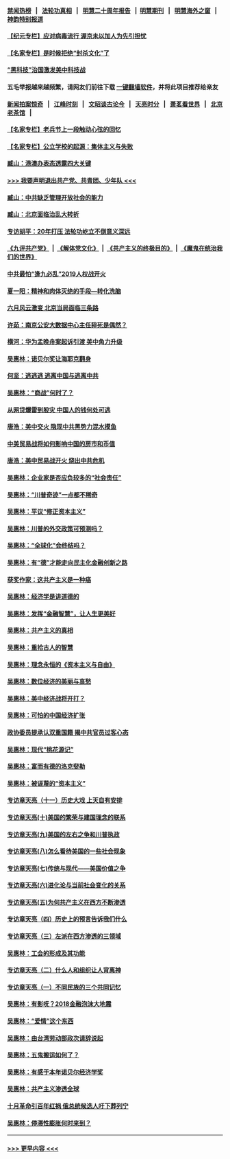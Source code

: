 #### [禁闻热榜](热点新闻.md?=0)  &nbsp;&nbsp;|&nbsp;&nbsp; [法轮功真相](https://github.com/gfw-breaker/truth/blob/master/README.md?=0) &nbsp;&nbsp;|&nbsp;&nbsp; [明慧二十周年报告](https://github.com/gfw-breaker/mh-reports/blob/master/README.md?=0) &nbsp;&nbsp;|&nbsp;&nbsp;[明慧期刊](https://github.com/gfw-breaker/mh-qikan) &nbsp;&nbsp;|&nbsp;&nbsp; [明慧海外之窗](https://github.com/gfw-breaker/mh-news/blob/master/README.md?=0) &nbsp;&nbsp;|&nbsp;&nbsp; [神韵特别报道](https://github.com/gfw-breaker/mh-news/blob/master/shenyun.md?=0)
#### [【纪元专栏】应对病毒流行 渥京未以加人为先引担忧](../pages/nsc423/n11875714.md?t=02271502) 
#### [【名家专栏】是时候拒绝“封杀文化”了](../pages/nsc423/n11814093.md?t=02271502) 
#### [“黑科技”治国激发美中科技战](../pages/nsc423/n11638056.md?t=02271502) 
#### 五毛举报越来越频繁，请网友们前往下载 [一键翻墙软件](https://github.com/gfw-breaker/ssr-accounts)，并将此项目推荐给亲友
#### [新闻拍案惊奇](https://github.com/gfw-breaker/banned-news/blob/master/pages/link4.md) &nbsp;&nbsp;|&nbsp;&nbsp; [江峰时刻](https://github.com/gfw-breaker/banned-news/blob/master/pages/link4.md) &nbsp;&nbsp;|&nbsp;&nbsp; [文昭谈古论今](https://github.com/gfw-breaker/banned-news/blob/master/pages/link4.md) &nbsp;&nbsp;|&nbsp;&nbsp; [天亮时分](https://github.com/gfw-breaker/banned-news/blob/master/pages/link4.md) &nbsp;&nbsp;|&nbsp;&nbsp; [萧茗看世界](https://github.com/gfw-breaker/banned-news/blob/master/pages/link4.md) &nbsp;&nbsp;|&nbsp;&nbsp; [北京老茶馆](https://github.com/gfw-breaker/banned-news/blob/master/pages/link4.md) &nbsp;&nbsp;|&nbsp;&nbsp; 
#### [【名家专栏】老兵节上一段触动心弦的回忆](../pages/nsc423/n11646016.md?t=02271502) 
#### [【名家专栏】公立学校的起源：集体主义与失败](../pages/nsc423/n11601833.md?t=02271502) 
#### [臧山：港澳办表态透露四大关键](../pages/nsc423/n11421628.md?t=02271502) 
#### [>>> 我要声明退出共产党、共青团、少年队 <<<](https://github.com/begood0513/goodnews/blob/master/quit/letter.md) 
#### [臧山：中共缺乏管理开放社会的能力](../pages/nsc423/n11407457.md?t=02271502) 
#### [臧山：北京面临治乱大转折](../pages/nsc423/n11406895.md?t=02271502) 
#### [专访胡平：20年打压 法轮功屹立不倒意义深远](../pages/nsc423/n11398800.md?t=02271502) 
#### [《九评共产党》](https://github.com/begood0513/9ping.md/blob/master/README.md) &nbsp;|&nbsp; [《解体党文化》](../../../../jtdwh.md/blob/master/README.md)  &nbsp;|&nbsp; [《共产主义的终极目的》](../../../../gczydzjmd.md/blob/master/README.md) &nbsp;|&nbsp; [《魔鬼在统治我们的世界》](../../../../mgztzwmdsj.md/blob/master/README.md) 
#### [中共最怕“逢九必乱”2019人权战开火](../pages/nsc423/n11385248.md?t=02271502) 
#### [夏一阳：精神和肉体灭绝的手段—转化洗脑](../pages/nsc423/n11368250.md?t=02271502) 
#### [六月风云激变 北京当局面临三条路](../pages/nsc423/n11313668.md?t=02271502) 
#### [许茹：南京公安大数据中心主任猝死是偶然？](../pages/nsc423/n11064744.md?t=02271502) 
#### [横河：华为孟晚舟案起诉引渡 美中角力升级](../pages/nsc423/n11027230.md?t=02271502) 
#### [吴惠林：诺贝尔奖让海耶克翻身](../pages/nsc423/n10890049.md?t=02271502) 
#### [何坚：逃逃逃 逃离中国与逃离中共](../pages/nsc423/n10592891.md?t=02271502) 
#### [吴惠林：“商战”何时了？](../pages/nsc423/n10573558.md?t=02271502) 
#### [从网贷爆雷到股灾 中国人的钱何处可逃](../pages/nsc423/n10572800.md?t=02271502) 
#### [唐浩：美中交火 隐现中共黑势力混水摸鱼](../pages/nsc423/n10544040.md?t=02271502) 
#### [中美贸易战将如何影响中国的房市和币值](../pages/nsc423/n10543697.md?t=02271502) 
#### [唐浩：美中贸易战开火 烧出中共危机](../pages/nsc423/n10540126.md?t=02271502) 
#### [吴惠林：企业家是否应负较多的“社会责任”](../pages/nsc423/n10535022.md?t=02271502) 
#### [吴惠林：“川普奇迹”一点都不稀奇](../pages/nsc423/n10512808.md?t=02271502) 
#### [吴惠林：平议“修正资本主义”](../pages/nsc423/n10495724.md?t=02271502) 
#### [吴惠林：川普的外交政策可预测吗？](../pages/nsc423/n10462387.md?t=02271502) 
#### [吴惠林：“全球化”会终结吗？](../pages/nsc423/n10452838.md?t=02271502) 
#### [吴惠林：有“德”才能走向民主化金融创新之路](../pages/nsc423/n10432292.md?t=02271502) 
#### [获奖作家：这共产主义是一种癌](../pages/nsc423/n10431541.md?t=02271502) 
#### [吴惠林：经济学是讲道德的](../pages/nsc423/n10398014.md?t=02271502) 
#### [吴惠林：发挥“金融智慧”，让人生更美好](../pages/nsc423/n10375019.md?t=02271502) 
#### [吴惠林：共产主义的真相](../pages/nsc423/n10351394.md?t=02271502) 
#### [吴惠林：重拾古人的智慧](../pages/nsc423/n10337691.md?t=02271502) 
#### [吴惠林：理念永恒的《资本主义与自由》](../pages/nsc423/n10316274.md?t=02271502) 
#### [吴惠林：数位经济的美丽与哀愁](../pages/nsc423/n10292946.md?t=02271502) 
#### [吴惠林：美中经济战将开打？](../pages/nsc423/n10258825.md?t=02271502) 
#### [吴惠林：可怕的中国经济扩张](../pages/nsc423/n10219147.md?t=02271502) 
#### [政协委员提承认双重国籍 揭中共官员过客心态](../pages/nsc423/n10208809.md?t=02271502) 
#### [吴惠林：现代“桃花源记”](../pages/nsc423/n10185234.md?t=02271502) 
#### [吴惠林：富而有德的洛克斐勒](../pages/nsc423/n10142264.md?t=02271502) 
#### [吴惠林：被诬蔑的“资本主义”](../pages/nsc423/n10124816.md?t=02271502) 
#### [专访章天亮（十一）历史大戏 上天自有安排](../pages/nsc423/n10094905.md?t=02271502) 
#### [专访章天亮(十)美国的繁荣与建国理念的联系](../pages/nsc423/n10094899.md?t=02271502) 
#### [专访章天亮(九)美国的左右之争和川普执政](../pages/nsc423/n10094889.md?t=02271502) 
#### [专访章天亮(八)怎么看待美国的一些社会现象](../pages/nsc423/n10094857.md?t=02271502) 
#### [专访章天亮(七)传统与现代——美国价值之争](../pages/nsc423/n10093140.md?t=02271502) 
#### [专访章天亮(六)进化论与当前社会变化的关系](../pages/nsc423/n10092036.md?t=02271502) 
#### [专访章天亮(五)为何共产主义在西方不断渗透](../pages/nsc423/n10083620.md?t=02271502) 
#### [专访章天亮（四）历史上的预言告诉我们什么](../pages/nsc423/n10083606.md?t=02271502) 
#### [专访章天亮（三）左派在西方渗透的三领域](../pages/nsc423/n10081115.md?t=02271502) 
#### [吴惠林：工会的形成及其功能](../pages/nsc423/n10080633.md?t=02271502) 
#### [专访章天亮（二）什么人和组织让人背离神](../pages/nsc423/n10076637.md?t=02271502) 
#### [专访章天亮（一）不同民族的三个共同记忆](../pages/nsc423/n10074188.md?t=02271502) 
#### [吴惠林：有影呒？2018金融泡沫大地震](../pages/nsc423/n10040534.md?t=02271502) 
#### [吴惠林：“爱情”这个东西](../pages/nsc423/n10019423.md?t=02271502) 
#### [吴惠林：由台湾劳动部政次请辞说起](../pages/nsc423/n9979679.md?t=02271502) 
#### [吴惠林：五鬼搬运如何了？](../pages/nsc423/n9925338.md?t=02271502) 
#### [吴惠林：有感于本年诺贝尔经济学奖](../pages/nsc423/n9871883.md?t=02271502) 
#### [吴惠林：共产主义渗透全球](../pages/nsc423/n9812748.md?t=02271502) 
#### [十月革命引百年红祸 俄总统候选人吁下葬列宁](../pages/nsc423/n9810182.md?t=02271502) 
#### [吴惠林：停滞性膨胀何时来到？](../pages/nsc423/n9764136.md?t=02271502) 

----
#### [ >>> 更早内容 <<< ](../indexes/nsc423-earlier.md)
